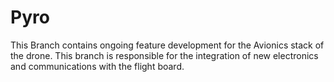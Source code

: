 # Pyro
 
This Branch contains ongoing feature development for the Avionics stack of the drone. This branch is responsible for the integration of new electronics and communications with the flight board.
